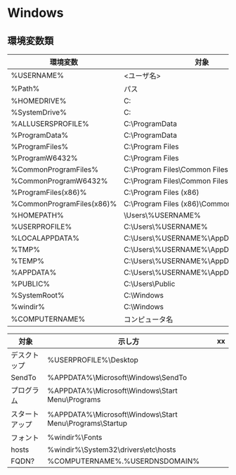 # Windows

## 環境変数類

| 環境変数 | 対象 | xx |
|---|---|---|
| %USERNAME% | <ユーザ名> |
| %Path% | パス |
| %HOMEDRIVE% | C: |
| %SystemDrive% | C: |
| %ALLUSERSPROFILE% | C:\ProgramData |
| %ProgramData% | C:\ProgramData |
| %ProgramFiles% | C:\Program Files |
| %ProgramW6432% | C:\Program Files |
| %CommonProgramFiles% | C:\Program Files\Common Files |
| %CommonProgramW6432% | C:\Program Files\Common Files |
| %ProgramFiles(x86)% | C:\Program Files (x86) |
| %CommonProgramFiles(x86)% | C:\Program Files (x86)\Common Files |
| %HOMEPATH% | \Users\\%USERNAME% |
| %USERPROFILE% | C:\Users\\%USERNAME% |
| %LOCALAPPDATA% | C:\Users\\%USERNAME%\AppData\Local |
| %TMP% | C:\Users\\%USERNAME%\AppData\Local\Temp |
| %TEMP% | C:\Users\\%USERNAME%\AppData\Local\Temp |
| %APPDATA% | C:\Users\\%USERNAME%\AppData\Roaming |
| %PUBLIC% | C:\Users\Public |
| %SystemRoot% | C:\Windows |
| %windir% | C:\Windows |
| %COMPUTERNAME% | コンピュータ名 |

| 対象 | 示し方 | xx |
|---|---|---|
| デスクトップ | %USERPROFILE%\Desktop |
| SendTo | %APPDATA%\Microsoft\Windows\SendTo |
| プログラム | %APPDATA%\Microsoft\Windows\Start Menu\Programs |
| スタートアップ | %APPDATA%\Microsoft\Windows\Start Menu\Programs\Startup |
| フォント | %windir%\Fonts |
| hosts | %windir%\System32\drivers\etc\hosts |
| FQDN? | %COMPUTERNAME%.%USERDNSDOMAIN% |


